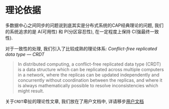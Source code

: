 # 理论依据

多数据中心之间同步的问题说到底其实是分布式系统的CAP经典理论的问题, 我们的系统追求的是 A(可用性) 和 P(分区容忍性), 在一定程度上保持 C(强最终一致性).

对于一致性的处理, 我们引入了比较成熟的理论体系: *Conflict-free replicated data type — CRDT*

> In distributed computing, a conflict-free replicated data type (CRDT) is a data structure which can be replicated across multiple computers in a network, where the replicas can be updated independently and concurrently without coordination between the replicas, and where it is always mathematically possible to resolve inconsistencies which might result.

关于`CRDT`牵扯的理论性文章, 我们放在了用户文档中, 详请移步[用户文档](crdt/用户文档/README.md)